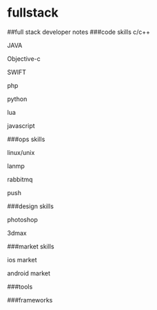fullstack
=========

##full stack developer notes
###code skills
c/c++

JAVA

Objective-c

SWIFT

php

python

lua

javascript



###ops skills

linux/unix

lanmp

rabbitmq

push

###design skills

photoshop

3dmax

###market skills

ios market

android market

###tools



###frameworks
